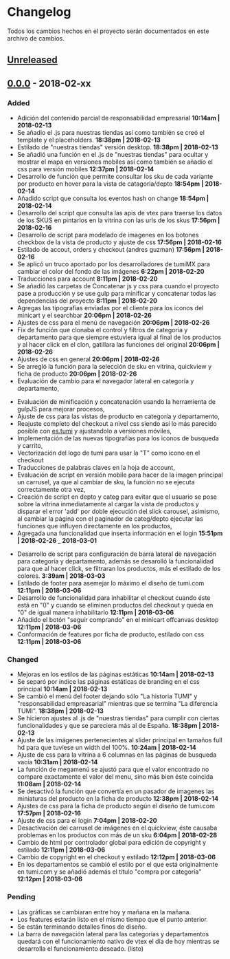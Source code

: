 # Changelog

Todos los cambios hechos en el proyecto serán documentados en este archivo de cambios.

## [Unreleased](https://github.com/jesuspoleo18/tumiMexico/commits/master)

## [0.0.0]() - 2018-02-xx

### Added
* Adición del contenido parcial de responsabilidad empresarial **10:14am | 2018-02-13**
* Se añadio el .js para nuestras tiendas así como también se creó el template y el placeholders. **18:38pm | 2018-02-13**
* Estilado de "nuestras tiendas" versión desktop. **18:38pm | 2018-02-13**
* Se añadió una función en el .js de "nuestras tiendas" para ocultar y mostrar el mapa en versiones mobiles así como también se añadío el css para versión mobiles **12:37pm | 2018-02-14**
* Desarrollo de función que permite consultar los sku de cada variante por producto en hover para la vista de catagoria/depto **18:54pm | 2018-02-14**
* Añadido script que consulta los eventos hash on change **18:54pm | 2018-02-14**
* Desarrollo del script que consulta las apis de vtex para traerse los datos de los SKUS en pintarlos en la vitrina con las urls de los skus **17:56pm | 2018-02-16**
* Desarrollo de script para modelado de imagenes en los botones checkbox de la vista de producto y ajuste de css **17:56pm | 2018-02-16**
* Estilado de accout, orders y checkout (andres guzman) **17:56pm | 2018-02-16**
* Se aplicó un truco aportado por los desarrolladores de tumiMX para cambiar el color del fondo de las imágenes **6:22pm | 2018-02-20**
* Traducciones para account **8:11pm | 2018-02-20**
* Se añadió las carpetas de Concatenar js y css para cuando el proyecto pase a producción y se use gulp para minificar y concatenar todas las dependencias del proyecto **8:11pm | 2018-02-20**
* Agregas las tipografías envíadas por el cliente para los iconos del minicart y el searchbar **20:06pm | 2018-02-26**
* Ajustes de css para el menú de navegación **20:06pm | 2018-02-26**
* Fix de función que clonaba el control y filtros de categoria y departamento para que siempre estuviera igual al final de los productos y al hacer click en el clon, gatillara las funciones del original **20:06pm | 2018-02-26**
* Ajustes de css en general **20:06pm | 2018-02-26**
* Se arregló la función para la selección de sku en vitrina, quickview y ficha de producto **20:06pm | 2018-02-26**
* Evaluación de cambio para el navegador lateral en categoría y departamento,
- Evaluación de minificación y concatenación usando la herramienta de gulpJS para mejorar procesos,
- Ajuste de css para las vistas de producto en categoría y departamento,
- Reajuste completo del checkout a nivel css siendo así lo más parecido posible con [es.tumi](https://es.tumi.com/) y ajustandolo a versiones móviles,
- Implementación de las nuevas tipografías para los iconos de busqueda y carrito,
- Vectorización del logo de tumi para usar la "T" como icono en el checkout
- Traducciones de palabras claves en la hoja de account,
- Evaluación de script en versión mobile para hacer de la imagen principal un carrusel, ya que al cambiar de sku, la función no se ejecuta correctamente otra vez,
- Creación de script en depto y categ para evitar que el usuario se pose sobre la vitrina inmediatamente al cargar la vista de productos y disparar el error 'add' por doble ejecución del slick carousel, asimismo, al cambiar la página con el paginador de categ/depto ejecutar las funciones que influyen directamente en los productos,
- Agregada una funcionalidad que inserta información en el login **15:51pm | 2018-02-26 _ 2018-03-01**
* Desarrollo de script para configuración de barra lateral de navegación para categoría y departamento, además se desarolló la funcionalidad para que al hacer click, se filtraran los productos, más el estilado de los colores. **3:39am | 2018-03-03**
* Estilado de footer para asemejar lo máximo el diseño de tumi.com **12:11pm | 2018-03-06**
* Desarrollo de funcionalidad para inhabilitar el checkout cuando éste está en "0" y cuando se eliminen productos del checkout y queda en "0" de igual manera inhabilitarlo **12:11pm | 2018-03-06**
* Añadido el botón "seguir comprando" en el minicart offcanvas desktop **12:11pm | 2018-03-06**
* Conformación de features por ficha de producto, estilado con css **12:11pm | 2018-03-06**


### Changed

* Mejoras en los estilos de las páginas estáticas **10:14am | 2018-02-13**
* Se separó por índice las páginas estáticas de branding en el css principal **10:14am | 2018-02-13**
* Se cambió el menú del footer dejando sólo "La historia TUMI" y "responsabilidad empreasarial" mientras que se termina "La diferencia TUMI". **18:38pm | 2018-02-13**
* Se hicieron ajustes al .js de "nuestras tiendas" para cumplir con ciertas funcionalidades y que se pareciera más al de España. **18:38pm | 2018-02-13**
* Ajuste de las imágenes pertenecientes al slider principal en tamaños full hd para que tuviese un width del 100%. **10:24am | 2018-02-14**
* Ajuste de css para la vitrina a 6 columnas en las páginas de busqueda vacía **10:31am | 2018-02-14**
* La función de megamenú se ajustó para que el valor encontrado no compare exactamente el valor del menu, sino más bien éste coincida **11:08am | 2018-02-14**
* Se desactivó la función que convertía en un pasador de imagenes las miniaturas del producto en la ficha de producto **12:38pm | 2018-02-14**
* Ajustes de css para la ficha de producto según el diseño de tumi.com **17:57pm | 2018-02-16**
* Ajuste de css para el login **7:04pm | 2018-02-20**
* Desactivación del carrusel de imágenes en el quickview, éste causaba problemas en los productos con más de un sku **6:04pm | 2018-02-28**
* Cambio de html por controlador global para edición de copyright y estilado **12:11pm | 2018-03-06**
* Cambio de copyright en el checkout y estilado **12:12pm | 2018-03-06**
* En los departamentos se cambió el estilo por el que está originalmente en tumi.com y se añadió además el título "compra por categoría" **12:12pm | 2018-03-06**

### Pending

* Las gráficas se cambiaran entre hoy y mañana en la mañana.
* Los features estarán listo en el mismo tiempo que el punto anterior.
* Se están terminando detalles finos de diseño.
* La barra de navegación lateral para las categorías y departamentos quedará con el funcionamiento nativo de vtex el día de hoy mientras se desarrolla el funcionamiento deseado. (listo)